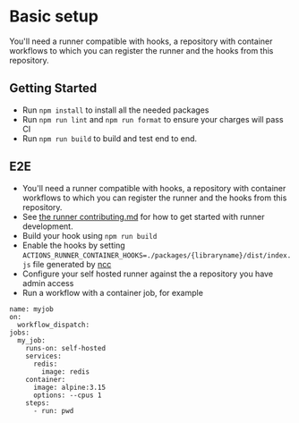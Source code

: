 # Basic setup
You'll need a runner compatible with hooks, a repository with container workflows to which you can register the runner and the hooks from this repository.



## Getting Started
- Run `npm install` to install all the needed packages
- Run `npm run lint` and `npm run format` to ensure your charges will pass CI
- Run `npm run build` to build and test end to end.


## E2E
- You'll need a runner compatible with hooks, a repository with container workflows to which you can register the runner and the hooks from this repository.
- See [the runner contributing.md](../../github/CONTRIBUTING.MD) for how to get started with runner development.
- Build your hook using `npm run build`
- Enable the hooks by setting `ACTIONS_RUNNER_CONTAINER_HOOKS=./packages/{libraryname}/dist/index.js` file generated by [ncc](https://github.com/vercel/ncc)
- Configure your self hosted runner against the a repository you have admin access
- Run a workflow with a container job, for example
```
name: myjob
on:
  workflow_dispatch:
jobs:
  my_job:
    runs-on: self-hosted
    services:
      redis:
        image: redis
    container:
      image: alpine:3.15
      options: --cpus 1
    steps:
      - run: pwd
```
